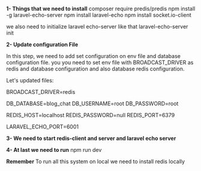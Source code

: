 **1- Things that we need to install**
composer require predis/predis
npm install -g laravel-echo-server
npm install laravel-echo
npm install socket.io-client

we also need to initialize laravel echo-server like that
laravel-echo-server init


**2- Update configuration File**

In this step, we need to add set configuration on env file and database configuration file. you you need to set env file with BROADCAST_DRIVER as redis and database configuration and also database redis configuration.

Let's updated files:

BROADCAST_DRIVER=redis
  
DB_DATABASE=blog_chat
DB_USERNAME=root
DB_PASSWORD=root
  
REDIS_HOST=localhost
REDIS_PASSWORD=null
REDIS_PORT=6379
   
LARAVEL_ECHO_PORT=6001


**3- We need to start redis-client and server and laravel echo server**

**4- At last we need to run**
npm run dev


**Remember**
To run all this system on local we need to install redis locally